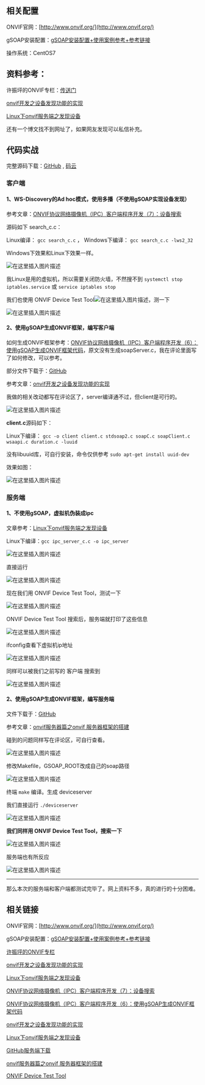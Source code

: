 ## 相关配置

ONVIF官网：[http://www.onvif.org/](http://www.onvif.org/)

gSOAP安装配置：[gSOAP安装配置+使用案例参考+参考链接](https://blog.csdn.net/Ikaros_521/article/details/103232677)

操作系统：CentOS7

## 资料参考：

许振坪的ONVIF专栏：[传送门](https://blog.csdn.net/benkaoya/category_6924052.html)

[onvif开发之设备发现功能的实现](https://blog.csdn.net/love_xjhu/article/details/11821037)

[Linux下onvif服务端之发现设备](https://blog.csdn.net/qq_26600237/article/details/81145602)

还有一个博文找不到网址了，如果网友发现可以私信补充。

## 代码实战

完整源码下载：[GitHub](https://github.com/Ikaros-521/ONVIF_Device-discovery) , [码云](https://gitee.com/ikaros-521/ONVIF_Device_discovery)

### 客户端

#### 1、WS-Discovery的Ad hoc模式，使用多播（不使用gSOAP实现设备发现）

参考文章：[ONVIF协议网络摄像机（IPC）客户端程序开发（7）：设备搜索](https://blog.csdn.net/benkaoya/article/details/72476120)

源码如下 search_c.c：

Linux编译： `gcc search_c.c` ， Windows下编译：  `gcc search_c.c -lws2_32`

Windows下效果和Linux下效果一样。

![在这里插入图片描述](https://img-blog.csdnimg.cn/20191203135206652.png?x-oss-process=image/watermark,type_ZmFuZ3poZW5naGVpdGk,shadow_10,text_aHR0cHM6Ly9ibG9nLmNzZG4ubmV0L0lrYXJvc181MjE=,size_16,color_FFFFFF,t_70)

我Linux是用的虚拟机，所以需要关闭防火墙，不然搜不到 `systemctl stop iptables.service` 或 `service iptables stop`

我们也使用 ONVIF Device Test Tool![在这里插入图片描述](https://img-blog.csdnimg.cn/20191203135730447.png)，测一下 

![在这里插入图片描述](https://img-blog.csdnimg.cn/20191203135849329.png?x-oss-process=image/watermark,type_ZmFuZ3poZW5naGVpdGk,shadow_10,text_aHR0cHM6Ly9ibG9nLmNzZG4ubmV0L0lrYXJvc181MjE=,size_16,color_FFFFFF,t_70)

#### 2、使用gSOAP生成ONVIF框架，编写客户端

如何生成ONVIF框架参考：[ONVIF协议网络摄像机（IPC）客户端程序开发（6）：使用gSOAP生成ONVIF框架代码](https://blog.csdn.net/benkaoya/article/details/72466827)，原文没有生成soapServer.c，我在评论里面写了如何修改，可以参考。

部分文件下载于：[GitHub](https://github.com/As772309423/onvif-server-discover)

参考文章：[onvif开发之设备发现功能的实现](https://blog.csdn.net/love_xjhu/article/details/11821037)

我做的相关改动都写在评论区了，server编译通不过，但client是可行的。

![在这里插入图片描述](https://img-blog.csdnimg.cn/2019120314004826.png?x-oss-process=image/watermark,type_ZmFuZ3poZW5naGVpdGk,shadow_10,text_aHR0cHM6Ly9ibG9nLmNzZG4ubmV0L0lrYXJvc181MjE=,size_16,color_FFFFFF,t_70)

**client.c**源码如下：


Linux下编译： `gcc -o client client.c stdsoap2.c soapC.c soapClient.c wsaapi.c duration.c -luuid`

没有libuuid库，可自行安装，命令仅供参考 `sudo apt-get install uuid-dev `

效果如图：

![在这里插入图片描述](https://img-blog.csdnimg.cn/20191203141449855.png?x-oss-process=image/watermark,type_ZmFuZ3poZW5naGVpdGk,shadow_10,text_aHR0cHM6Ly9ibG9nLmNzZG4ubmV0L0lrYXJvc181MjE=,size_16,color_FFFFFF,t_70)

### 服务端

#### 1、不使用gSOAP，虚拟机伪装成ipc

文章参考：[Linux下onvif服务端之发现设备](https://blog.csdn.net/qq_26600237/article/details/81145602)


Linux下编译：`gcc ipc_server_c.c -o ipc_server`

![在这里插入图片描述](https://img-blog.csdnimg.cn/20191203141956890.png)

直接运行

![在这里插入图片描述](https://img-blog.csdnimg.cn/2019120314201152.png)

现在我们用 ONVIF Device Test Tool，测试一下

![在这里插入图片描述](https://img-blog.csdnimg.cn/20191203142119887.png?x-oss-process=image/watermark,type_ZmFuZ3poZW5naGVpdGk,shadow_10,text_aHR0cHM6Ly9ibG9nLmNzZG4ubmV0L0lrYXJvc181MjE=,size_16,color_FFFFFF,t_70)

ONVIF Device Test Tool 搜索后，服务端就打印了这些信息

![在这里插入图片描述](https://img-blog.csdnimg.cn/20191203142221919.png?x-oss-process=image/watermark,type_ZmFuZ3poZW5naGVpdGk,shadow_10,text_aHR0cHM6Ly9ibG9nLmNzZG4ubmV0L0lrYXJvc181MjE=,size_16,color_FFFFFF,t_70)

ifconfig查看下虚拟机ip地址

![在这里插入图片描述](https://img-blog.csdnimg.cn/20191203142300230.png)

同样可以被我们之前写的 客户端 搜索到

![在这里插入图片描述](https://img-blog.csdnimg.cn/20191203142522136.png?x-oss-process=image/watermark,type_ZmFuZ3poZW5naGVpdGk,shadow_10,text_aHR0cHM6Ly9ibG9nLmNzZG4ubmV0L0lrYXJvc181MjE=,size_16,color_FFFFFF,t_70)

#### 2、使用gSOAP生成ONVIF框架，编写服务端

文件下载于：[GitHub](https://github.com/As772309423/onvif-server-discover)

参考文章：[onvif服务器篇之onvif 服务器框架的搭建](https://blog.csdn.net/weixin_44362642/article/details/86749042)

碰到的问题同样写在评论区，可自行查看。

![在这里插入图片描述](https://img-blog.csdnimg.cn/20191203142607157.png?x-oss-process=image/watermark,type_ZmFuZ3poZW5naGVpdGk,shadow_10,text_aHR0cHM6Ly9ibG9nLmNzZG4ubmV0L0lrYXJvc181MjE=,size_16,color_FFFFFF,t_70)

修改Makefile，GSOAP_ROOT改成自己的soap路径

![在这里插入图片描述](https://img-blog.csdnimg.cn/20191203143202882.png)

终端 `make` 编译。生成 deviceserver

我们直接运行 `./deviceserver`

![在这里插入图片描述](https://img-blog.csdnimg.cn/20191203143624179.png?x-oss-process=image/watermark,type_ZmFuZ3poZW5naGVpdGk,shadow_10,text_aHR0cHM6Ly9ibG9nLmNzZG4ubmV0L0lrYXJvc181MjE=,size_16,color_FFFFFF,t_70)

**我们同样用 ONVIF Device Test Tool，搜索一下**

![在这里插入图片描述](https://img-blog.csdnimg.cn/20191203143842910.png)

服务端也有所反应

![在这里插入图片描述](https://img-blog.csdnimg.cn/20191203143742708.png?x-oss-process=image/watermark,type_ZmFuZ3poZW5naGVpdGk,shadow_10,text_aHR0cHM6Ly9ibG9nLmNzZG4ubmV0L0lrYXJvc181MjE=,size_16,color_FFFFFF,t_70)



---


那么本次的服务端和客户端都测试完毕了。网上资料不多，真的进行的十分困难。



## 相关链接

ONVIF官网：[http://www.onvif.org/](http://www.onvif.org/)

gSOAP安装配置：[gSOAP安装配置+使用案例参考+参考链接](https://blog.csdn.net/Ikaros_521/article/details/103232677)

[许振坪的ONVIF专栏](https://blog.csdn.net/benkaoya/category_6924052.html)

[onvif开发之设备发现功能的实现](https://blog.csdn.net/love_xjhu/article/details/11821037)

[Linux下onvif服务端之发现设备](https://blog.csdn.net/qq_26600237/article/details/81145602)

[ONVIF协议网络摄像机（IPC）客户端程序开发（7）：设备搜索](https://blog.csdn.net/benkaoya/article/details/72476120)

[ONVIF协议网络摄像机（IPC）客户端程序开发（6）：使用gSOAP生成ONVIF框架代码](https://blog.csdn.net/benkaoya/article/details/72466827)

[onvif开发之设备发现功能的实现](https://blog.csdn.net/love_xjhu/article/details/11821037)

[Linux下onvif服务端之发现设备](https://blog.csdn.net/qq_26600237/article/details/81145602)

[GitHub服务端下载](https://github.com/As772309423/onvif-server-discover)

[onvif服务器篇之onvif 服务器框架的搭建](https://blog.csdn.net/weixin_44362642/article/details/86749042)

[ONVIF Device Test Tool](http://www.baidu.com/s?ie=utf-8&f=8&rsv_bp=1&rsv_idx=2&ch=14&tn=98010089_dg&wd=ONVIF%20Device%20Test%20Tool&rsv_spt=1&oq=uuid_generate%25E2%2580%2599%25E6%259C%25AA%25E5%25AE%259A%25E4%25B9%2589%25E7%259A%2584%25E5%25BC%2595%25E7%2594%25A8&rsv_pq=fce567870001ae85&rsv_t=a164/AiScSOCRPNmIrBcLJbgENJ9FWFgopyq5W9tKZ%2bFeClsBvhaPOxGtfkOB7MJrh4&rqlang=cn&rsv_enter=0&rsv_dl=tb&inputT=629&rsv_n=2&rsv_sug3=3&rsv_sug4=629)


